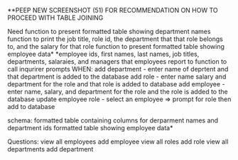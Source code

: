 **PEEP NEW SCREENSHOT (51) FOR RECOMMENDATION ON HOW TO PROCEED WITH TABLE JOINING 

Need function to present formatted table showing department names
    function to print the job title, role id, the department that that role belongs to, and the salary for that role
    function to present formatted table showing employee data*
        *employee ids, first names, last names, job titles, departments, salaraies, and managers that employees report to
    function to call inqurirer prompts WHEN: 
        add department - enter name of deprtent and that department is added to the database
        add role - enter name salary and department for the role and that role is added to database
        add employee - enter name, salary, and department for the role and the role is added to the database
        update employee role - select an employee =>
            prompt for role then add to database
        



schema:
    formatted table containing columns for derparment names and department ids
    formatted table showing employee data*

Questions:
view all employees 
add employee
view all roles 
add role
view all departments
add department


